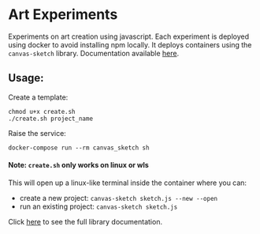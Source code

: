 # Art Experiments
Experiments on art creation using javascript. Each experiment is deployed using docker to avoid installing npm locally.
It deploys containers using the ```canvas-sketch``` library. Documentation available [here](https://github.com/mattdesl/canvas-sketch).

## Usage:
Create a template:
```
chmod u+x create.sh
./create.sh project_name
```
Raise the service:
```
docker-compose run --rm canvas_sketch sh
```
#### Note: ```create.sh``` only works on linux or wls
This will open up a linux-like terminal inside the container where you can:
- create a new project: ```canvas-sketch sketch.js --new --open```
- run an existing project: ```canvas-sketch sketch.js```

Click [here](https://github.com/mattdesl/canvas-sketch) to see the full library documentation.
